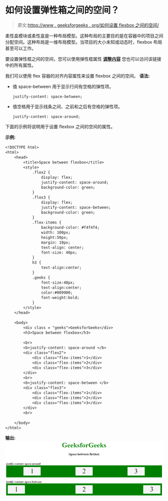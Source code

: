# 如何设置弹性箱之间的空间？

> 原文:[https://www . geeksforgeeks . org/如何设置 flexbox 之间的空间/](https://www.geeksforgeeks.org/how-to-set-space-between-the-flexbox/)

柔性盒模块或柔性盒是一种布局模型。这种布局的主要目的是在容器中的项目之间分配空间。这种布局是一维布局模型。当项目的大小未知或动态时，flexbox 布局甚至可以工作。

要设置弹性框之间的空间，您可以使用弹性框属性 **[调整内容](https://www.geeksforgeeks.org/advance-css-layout-with-flexbox/)** 您也可以访问该链接中的所有属性。

我们可以使用 flex 容器的对齐内容属性来设置 flexbox 之间的空间。
**语法:**

*   值 space-between 用于显示行间有空格的弹性项。

    ```
    justify-content: space-between;
    ```

*   值空格用于显示线条之间、之前和之后有空格的弹性项。

    ```
    justify-content: space-around;
    ```

下面的示例将说明用于设置 flexbox 之间的空间的属性。

**示例:**

```
<!DOCTYPE html> 
<html> 
    <head> 
        <title>Space between flexbox</title> 
        <style> 
            .flex2 { 
                display: flex; 
                justify-content: space-around; 
                background-color: green; 
            } 
            .flex3 { 
                display: flex; 
                justify-content: space-between; 
                background-color: green; 
            } 
            .flex-items { 
                background-color: #f4f4f4; 
                width: 100px; 
                height:50px; 
                margin: 10px; 
                text-align: center; 
                font-size: 40px; 
            } 
            h3 { 
                text-align:center; 
            } 
            .geeks { 
                font-size:40px; 
                text-align:center; 
                color:#009900; 
                font-weight:bold; 
            }                     
        </style> 
    </head> 

    <body> 
        <div class = "geeks">GeeksforGeeks</div> 
        <h3>Space between flexbox</h3> 

        <br> 
        <b>justify-content: space-around </b> 
        <div class="flex2"> 
            <div class="flex-items">1</div> 
            <div class="flex-items">2</div> 
            <div class="flex-items">3</div> 
        </div> 
        <br> 
        <b>justify-content: space-between </b> 
        <div class="flex3"> 
            <div class="flex-items">1</div> 
            <div class="flex-items">2</div> 
            <div class="flex-items">3</div> 
        </div> 
        <br> 

    </body> 
</html>                                 
```

**输出:**
![](img/38769d1a8e7758e7ee4f14ac2d82b462.png)